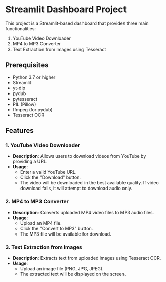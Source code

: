 # Streamlit Dashboard Project

This project is a Streamlit-based dashboard that provides three main functionalities:
1. YouTube Video Downloader
2. MP4 to MP3 Converter
3. Text Extraction from Images using Tesseract

## Prerequisites

- Python 3.7 or higher
- Streamlit
- yt-dlp
- pydub
- pytesseract
- PIL (Pillow)
- ffmpeg (for pydub)
- Tesseract OCR


## Features

### 1. YouTube Video Downloader

- **Description**: Allows users to download videos from YouTube by providing a URL.
- **Usage**:
  - Enter a valid YouTube URL.
  - Click the "Download" button.
  - The video will be downloaded in the best available quality. If video download fails, it will attempt to download audio only.

### 2. MP4 to MP3 Converter

- **Description**: Converts uploaded MP4 video files to MP3 audio files.
- **Usage**:
  - Upload an MP4 file.
  - Click the "Convert to MP3" button.
  - The MP3 file will be available for download.

### 3. Text Extraction from Images

- **Description**: Extracts text from uploaded images using Tesseract OCR.
- **Usage**:
  - Upload an image file (PNG, JPG, JPEG).
  - The extracted text will be displayed on the screen.
 
